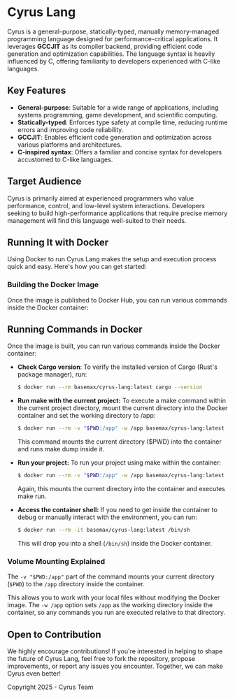 # Cyrus Lang

Cyrus is a general-purpose, statically-typed, manually memory-managed programming language designed for performance-critical applications. It leverages **GCCJIT** as its compiler backend, providing efficient code generation and optimization capabilities. The language syntax is heavily influenced by C, offering familiarity to developers experienced with C-like languages.

## Key Features

- **General-purpose**: Suitable for a wide range of applications, including systems programming, game development, and scientific computing.
- **Statically-typed**: Enforces type safety at compile time, reducing runtime errors and improving code reliability.
- **GCCJIT**: Enables efficient code generation and optimization across various platforms and architectures.
- **C-inspired syntax**: Offers a familiar and concise syntax for developers accustomed to C-like languages.

## Target Audience

Cyrus is primarily aimed at experienced programmers who value performance, control, and low-level system interactions. Developers seeking to build high-performance applications that require precise memory management will find this language well-suited to their needs.

## Running It with Docker

Using Docker to run Cyrus Lang makes the setup and execution process quick and easy. Here's how you can get started:

### Building the Docker Image

Once the image is published to Docker Hub, you can run various commands inside the Docker container:

## Running Commands in Docker

Once the image is built, you can run various commands inside the Docker container:

- **Check Cargo version**: To verify the installed version of Cargo (Rust's package manager), run:

    ```bash
    $ docker run --rm basemax/cyrus-lang:latest cargo --version
    ```

- **Run make with the current project:** To execute a make command within the current project directory, mount the current directory into the Docker container and set the working directory to /app:

    ```bash
    $ docker run --rm -v "$PWD:/app" -w /app basemax/cyrus-lang:latest make dump
    ```

    This command mounts the current directory ($PWD) into the container and runs make dump inside it.

- **Run your project:** To run your project using make within the container:

    ```bash
    $ docker run --rm -v "$PWD:/app" -w /app basemax/cyrus-lang:latest make run
    ```

    Again, this mounts the current directory into the container and executes make run.

- **Access the container shell:** If you need to get inside the container to debug or manually interact with the environment, you can run:

    ```bash
    $ docker run --rm -it basemax/cyrus-lang:latest /bin/sh
    ```

    This will drop you into a shell (`/bin/sh`) inside the Docker container.

### Volume Mounting Explained

The `-v "$PWD:/app"` part of the command mounts your current directory (`$PWD`) to the `/app` directory inside the container.

This allows you to work with your local files without modifying the Docker image. The `-w /app` option sets `/app` as the working directory inside the container, so any commands you run are executed relative to that directory.

## Open to Contribution

We highly encourage contributions! If you're interested in helping to shape the future of Cyrus Lang, feel free to fork the repository, propose improvements, or report any issues you encounter. Together, we can make Cyrus even better!

Copyright 2025 - Cyrus Team
